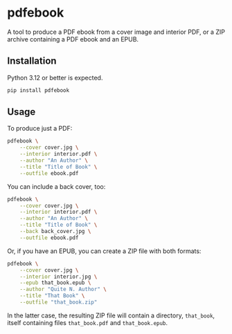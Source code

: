 # pdfebook

A tool to produce a PDF ebook from a cover image and interior PDF,
or a ZIP archive containing a PDF ebook and an EPUB.

## Installation

Python 3.12 or better is expected.

```bash
pip install pdfebook
```

## Usage

To produce just a PDF:

```bash
pdfebook \
    --cover cover.jpg \
    --interior interior.pdf \
    --author "An Author" \
    --title "Title of Book" \
    --outfile ebook.pdf
```

You can include a back cover, too:

```bash
pdfebook \
    --cover cover.jpg \
    --interior interior.pdf \
    --author "An Author" \
    --title "Title of Book" \
    --back back_cover.jpg \
    --outfile ebook.pdf
```

Or, if you have an EPUB, you can create a ZIP file with both formats:

```bash
pdfebook \
    --cover cover.jpg \
    --interior interior.jpg \
    --epub that_book.epub \
    --author "Quite N. Author" \
    --title "That Book" \
    --outfile "that_book.zip"
```

In the latter case, the resulting ZIP file will contain a directory,
`that_book`, itself containing files `that_book.pdf` and `that_book.epub`.
